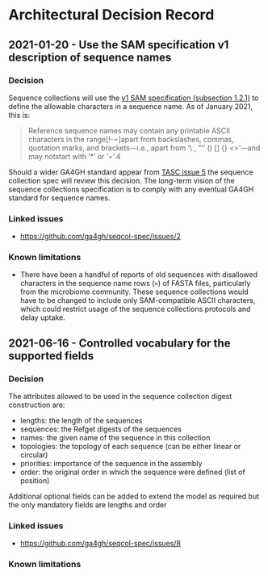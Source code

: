 # Architectural Decision Record

## 2021-01-20 - Use the SAM specification v1 description of sequence names

### Decision

Sequence collections will use the [v1 SAM specification (subsection 1.2.1)](https://samtools.github.io/hts-specs/SAMv1.pdf#subsubsection.1.2.1) to define the allowable characters in a sequence name. As of January 2021, this is:

> Reference sequence names may contain any printable ASCII characters in the range[!-~]apart from backslashes, commas, quotation marks, and brackets—i.e., apart from ‘\ , "‘’ () [] {} <>’—and may notstart with ‘*’ or ‘=’.4

Should a wider GA4GH standard appear from [TASC issue 5](https://github.com/ga4gh/TASC/issues/5) the sequence collection spec will review this decision. The long-term vision of the sequence collections specification is to comply with any eventual GA4GH standard for sequence names.

### Linked issues

- https://github.com/ga4gh/seqcol-spec/issues/2

### Known limitations

- There have been a handful of reports of old sequences with disallowed characters in the sequence name rows (`>`) of FASTA files, particularly from the microbiome community. These sequence collections would have to be changed to include only SAM-compatible ASCII characters, which could restrict usage of the sequence collections protocols and delay uptake.

## 2021-06-16 - Controlled vocabulary for the supported fields

### Decision

The attributes allowed to be used in the sequence collection digest construction are: 
 - lengths: the length of the sequences
 - sequences: the Refget digests of the sequences
 - names: the given name of the sequence in this collection 
 - topologies: the topology of each sequence (can be either linear or circular)
 - priorities: importance of the sequence in the assembly
 - order: the original order in which the sequence were defined (list of position)

Additional optional fields can be added to extend the model as required but the only mandatory fields are lengths and order

### Linked issues

- https://github.com/ga4gh/seqcol-spec/issues/8

### Known limitations
